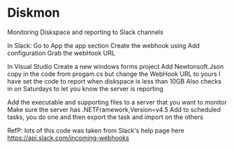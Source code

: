 # Diskmon
Monitoring Diskspace and reporting to Slack channels

In Slack:
  Go to App the app section
  Create the webhook using Add configuration
  Grab the webHook URL

In Visual Studio
  Create a new windows forms project
  Add Newtonsoft.Json
  copy in the code from progam.cs but change the WebHook URL to yours
  I have set the code to report when diskspace is less than 10GB
  Also checks in on Saturdays to let you know the server is reporting


Add the executable and supporting files to a server that you want to monitor
  Make sure the server has .NETFramework,Version=v4.5
  Add to scheduled tasks, you do one and then export the task and import on the others
  
RefP: lots of this code was taken from Slack's help page here https://api.slack.com/incoming-webhooks

